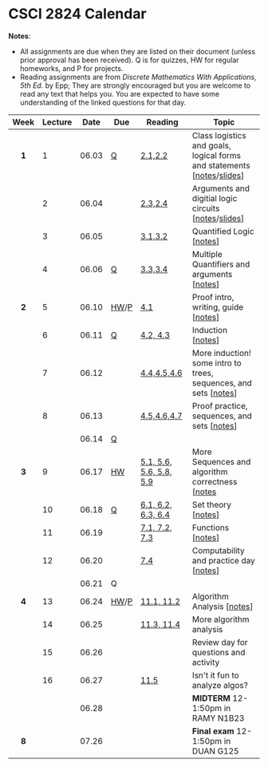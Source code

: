 # CSCI 2824 Calendar

**Notes**:
- All assignments are due when they are listed on their document (unless prior approval has been received). Q is for quizzes, HW for regular homeworks, and P for projects.
- Reading assignments are from _Discrete Mathematics With Applications, 5th Ed._ by Epp; They are strongly encouraged but you are welcome to read any text that helps you. You are expected to have some understanding of the linked questions for that day. 

| Week   | Lecture | Date         | Due |Reading        |                   Topic             	    | 
|:------:|---|:------------:| ----|---------------| ------------------------------------------|
| **1**      | 1 | 06.03        | [Q](https://canvas.colorado.edu/courses/49984/quizzes/63928)  | [2.1,2.2](https://github.com/jmbhughes/CSCI2824-Discrete-Structures/blob/master/questions/lecture01.md)         | Class logistics and goals, logical forms and statements [[notes](https://github.com/jmbhughes/CSCI2824-Discrete-Structures/blob/master/notes/lecture01.pdf)/[slides](https://github.com/jmbhughes/CSCI2824-Discrete-Structures/blob/master/slides/lecture01.pdf)]    |
|        | 2 | 06.04        |    |[2.3,2.4](https://github.com/jmbhughes/CSCI2824-Discrete-Structures/blob/master/questions/lecture02.md)         | Arguments and digitial logic circuits	[[notes](https://github.com/jmbhughes/CSCI2824-Discrete-Structures/blob/master/notes/lecture02.pdf)/[slides](https://github.com/jmbhughes/CSCI2824-Discrete-Structures/blob/master/slides/lecture02.pdf)]				  | 
|        | 3 | 06.05        |  |[3.1,3.2](https://github.com/jmbhughes/CSCI2824-Discrete-Structures/blob/master/questions/lecture03.md)         | Quantified Logic 	[[notes](https://github.com/jmbhughes/CSCI2824-Discrete-Structures/blob/master/notes/lecture03.pdf)]	     |
|        | 4 | 06.06        |   [Q](https://canvas.colorado.edu/courses/49984/quizzes/64544)  |[3.3,3.4](https://github.com/jmbhughes/CSCI2824-Discrete-Structures/blob/master/questions/lecture04.md)         | Multiple Quantifiers and arguments  [[notes](https://github.com/jmbhughes/CSCI2824-Discrete-Structures/blob/master/notes/lecture04.pdf)] 			               |
| **2**      | 5 | 06.10        | [HW](https://github.com/jmbhughes/CSCI2824-Discrete-Structures/blob/master/homework/hw1.pdf)/[P](https://github.com/jmbhughes/CSCI2824-Discrete-Structures/blob/master/homework/project1.pdf)  |[4.1](https://github.com/jmbhughes/CSCI2824-Discrete-Structures/blob/master/questions/lecture05.md)             | Proof intro, writing, guide [[notes](notes/lecture05.pdf)]   	         |
|        | 6 | 06.11        | [Q](https://canvas.colorado.edu/courses/49984/quizzes/64939)| [4.2, 4.3](https://github.com/jmbhughes/CSCI2824-Discrete-Structures/blob/master/questions/lecture06.md) | Induction [[notes](notes/lecture06.pdf)]
|        | 7 | 06.12        | | [4.4,4.5,4.6](https://github.com/jmbhughes/CSCI2824-Discrete-Structures/blob/master/questions/lecture07.md)| More induction! some intro to trees, sequences, and sets [[notes](notes/lecture07.pdf)] 
|        | 8 | 06.13        | | [4.5,4.6,4.7](https://github.com/jmbhughes/CSCI2824-Discrete-Structures/blob/master/questions/lecture08.md) | Proof practice, sequences, and sets [[notes](notes/lecture08.pdf)]
|        |    | 06.14       | [Q](https://canvas.colorado.edu/courses/49984/quizzes/64940)
| **3**      |  9 | 06.17        | [HW](https://www.overleaf.com/read/cxzsjxxwhvgg) | [5.1, 5.6, 5.6, 5.8, 5.9](questions/lecture09.md) | More Sequences and algorithm correctness  [[notes](notes/lecture09.pdf)| 
|        | 10 | 06.18        | [Q](https://canvas.colorado.edu/courses/49984/quizzes/66958) |[6.1, 6.2, 6.3, 6.4](questions/lecture10.md) | Set theory [[notes](notes/lecture10.pdf)]|
|        | 11 | 06.19        |   | [7.1, 7.2, 7.3](questions/lecture11.md) | Functions [[notes](notes/lecture11.pdf)]|
|        | 12 | 06.20        |   | [7.4](questions/lecture12.md) | Computability and practice day [[notes](notes/lecture12.pdf)]| 
|        |    | 06.21        | Q | | |
| **4**  | 13 | 06.24        | [HW](https://www.overleaf.com/read/gzrhrggvggwb)/[P](homework/project3.pdf) | [11.1, 11.2](questions/lecture13.md) | Algorithm Analysis [[notes](notes/lecture13.pdf)]|
|        | 14 | 06.25        |      | [11.3, 11.4](questions/lecture14.pdf) | More algorithm analysis |
|        | 15 | 06.26        |      | | Review day for questions and activity |
|        | 16 | 06.27        |      | [11.5](questions/lecture16.pdf) | Isn't it fun to analyze algos?|
|        |    | 06.28        |      | | **MIDTERM**    12-1:50pm in RAMY N1B23    |
|  **8**     |  | 07.26        |    |                |     **Final exam**  12-1:50pm in DUAN G125    |    
